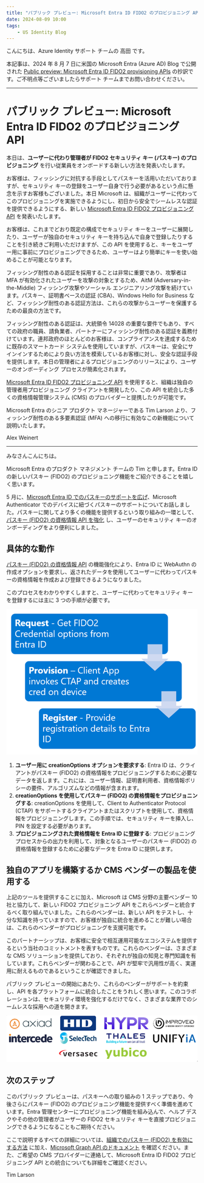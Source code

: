 ```yaml
---
title: "パブリック プレビュー: Microsoft Entra ID FIDO2 のプロビジョニング API"
date: 2024-08-09 10:00
tags:
    - US Identity Blog
---
```


こんにちは、Azure Identity サポート チームの 高田 です。

本記事は、2024 年 8 月 7 日に米国の Microsoft Entra (Azure AD) Blog で公開された [Public preview: Microsoft Entra ID FIDO2 provisioning APIs](https://techcommunity.microsoft.com/t5/microsoft-entra-blog/public-preview-microsoft-entra-id-fido2-provisioning-apis/ba-p/4062699) の抄訳です。ご不明点等ございましたらサポート チームまでお問い合わせください。

----

# パブリック プレビュー: Microsoft Entra ID FIDO2 のプロビジョニング API

本日は、**ユーザーに代わり管理者が FIDO2 セキュリティ キー (パスキー) のプロビジョニング** を行い従業員をオンボードする新しい方法を発表いたします。 

お客様は、フィッシングに対抗する手段としてパスキーを活用いただいておりますが、セキュリティ キーの登録をユーザー自身で行う必要があるという点に懸念を示すお客様もございました。本日 Microsoft は、組織がユーザーに代わってこのプロビジョニングを実施できるようにし、初日から安全でシームレスな認証を提供できるようにする、新しい [Microsoft Entra ID FIDO2 プロビジョニング API](https://aka.ms/passkeyprovision) を発表いたします。

お客様は、これまでどおり既定の構成でセキュリティ キーをユーザーに展開したり、ユーザーが独自のセキュリティ キーを持ち込んで自身で登録したりすることを引き続きご利用いただけますが、この API を使用すると、キーをユーザー用に事前にプロビジョニングできるため、ユーザーはより簡単にキーを使い始めることが可能となります。 

フィッシング耐性のある認証を採用することは非常に重要であり、攻撃者は MFA が有効化されたユーザーを攻撃の対象とするため、AitM (Adversary-in-the-Middle) フィッシング攻撃やソーシャル エンジニアリング攻撃を続けています。パスキー、証明書ベースの認証 (CBA)、Windows Hello for Business など、フィッシング耐性のある認証方法は、これらの攻撃からユーザーを保護するための最良の方法です。

フィッシング耐性のある認証は、大統領令 14028 の重要な要件でもあり、すべての政府の職員、請負業者、パートナーにフィッシング耐性のある認証を義務付けています。連邦政府のほとんどのお客様は、コンプライアンスを達成するために既存のスマートカード システムを使用していますが、パスキーは、安全にサインインするためにより良い方法を模索しているお客様に対し、安全な認証手段を提供します。本日の管理者によるプロビジョニングのリリースにより、ユーザーのオンボーディング プロセスが簡素化されます。

[Microsoft Entra ID FIDO2 プロビジョニング API](https://aka.ms/passkeyprovision) を使用すると、組織は独自の管理者用プロビジョニング クライアントを開発したり、この API を統合した多くの資格情報管理システム (CMS) のプロバイダーと提携したりが可能です。 

Microsoft Entra のシニア プロダクト マネージャーである Tim Larson より、フィッシング耐性のある多要素認証 (MFA) への移行に有効なこの新機能について説明いたします。

Alex Weinert 

---
 
みなさんこんにちは。

Microsoft Entra のプロダクト マネジメント チームの Tim と申します。Entra ID の新しいパスキー (FIDO2) のプロビジョニング機能をご紹介できることを嬉しく思います。

5 月に、[Microsoft Entra ID でのパスキーのサポートを広げ](https://jpazureid.github.io/blog/azure-active-directory/public-preview-expanding-passkey-support-in-microsoft-entra-id/)、Microsoft Authenticator でのデバイスに紐づくパスキーのサポートについてお話しました。パスキーに関してより多くの機能を提供するという取り組みの一環として、[パスキー (FIDO2) の資格情報 API を強化](https://aka.ms/passkeyprovision) し、ユーザーのセキュリティ キーのオンボーディングをより便利にしました。

## 具体的な動作

[パスキー (FIDO2) の資格情報 API](https://aka.ms/passkeyprovision) の機能強化により、Entra ID に WebAuthn の作成オプションを要求し、返されたデータを使用してユーザーに代わってパスキーの資格情報を作成および登録できるようになりました。 

このプロセスをわかりやすくしますと、ユーザーに代わってセキュリティ キーを登録するには主に 3 つの手順が必要です。

![](./public-preview-microsoft-entra-id-fido2-provisioning-apis/pic1.png)

1. **ユーザー用に creationOptions オプションを要求する**: Entra ID は、クライアントがパスキー (FIDO2) の資格情報をプロビジョニングするために必要なデータを返します。これには、ユーザー情報、証明書利用者、資格情報ポリシーの要件、アルゴリズムなどの情報が含まれます。
2. **creationOptions を使用してパスキー (FIDO2) の資格情報をプロビジョニングする**: creationOptions を使用して、Client to Authenticator Protocol (CTAP) をサポートするクライアントまたはスクリプトを使用して、資格情報をプロビジョニングします。この手順では、セキュリティ キーを挿入し、PIN を設定する必要があります。
3. **プロビジョニングされた資格情報を Entra ID に登録する**: プロビジョニング プロセスからの出力を利用して、対象となるユーザーのパスキー (FIDO2) の資格情報を登録するために必要なデータを Entra ID に提供します。

## 独自のアプリを構築するか CMS ベンダーの製品を使用する

上記のツールを提供することに加え、Microsoft は CMS 分野の主要ベンダー 10 社と協力して、新しい FIDO2 プロビジョニング API をこれらベンダーと統合するべく取り組んでいました。これらのベンダーは、新しい API をテストし、十分な知識を持っていますので、お客様が独自に統合を進めることが難しい場合は、これらのベンダーがプロビジョニングを支援可能です。

このパートナーシップは、お客様に安全で相互運用可能なエコシステムを提供するという当社のコミットメントを表すものです。これらのベンダーは、さまざまな CMS ソリューションを提供しており、それぞれが独自の知見と専門知識を有しています。これらベンダーが関わることで、API が堅牢で汎用性が高く、実運用に耐えるものであるということが確認できました。 

パブリック プレビューの開始にあたり、これらのベンダーがサポートを約束し、API を各プラットフォームに統合したことをうれしく思います。このコラボレーションは、セキュリティ環境を強化するだけでなく、さまざまな業界でのシームレスな採用への道を開きます。

![](./public-preview-microsoft-entra-id-fido2-provisioning-apis/pic2.png)

## 次のステップ

このパブリック プレビューは、パスキーへの取り組みの 1 ステップであり、今後さらにパスキー (FIDO2) のプロビジョニング機能を提供すべく準備を進めています。Entra 管理センターにプロビジョニング機能を組み込んで、ヘルプ デスクやその他の管理者がユーザーの FIDO2 セキュリティ キーを直接プロビジョニングできるようになることもご期待ください。

ここで説明するすべての詳細については、[組織でのパスキー (FIDO2) を有効にする方法](https://aka.ms/passkeyenablement) に加え、[Microsoft Graph API のドキュメント](https://aka.ms/passkeyprovision) を確認ください。また、ご希望の CMS プロバイダーに連絡して、Microsoft Entra ID FIDO2 プロビジョニング API との統合についても詳細をご確認ください。

Tim Larson
